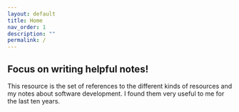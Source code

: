 ```yaml
---
layout: default
title: Home
nav_order: 1
description: ""
permalink: /
---
```


## Focus on writing helpful notes!

This resource is the set of references to the different kinds of resources and
my notes about software development. I found them very useful to me for the 
last ten years.